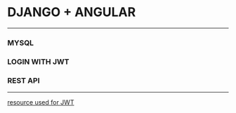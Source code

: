 # DJANGO + ANGULAR
___
### MYSQL
### LOGIN WITH JWT
### REST API
___
[resource used for JWT](https://medium.com/analytics-vidhya/django-rest-api-with-json-web-token-jwt-authentication-69536c01ee18)
